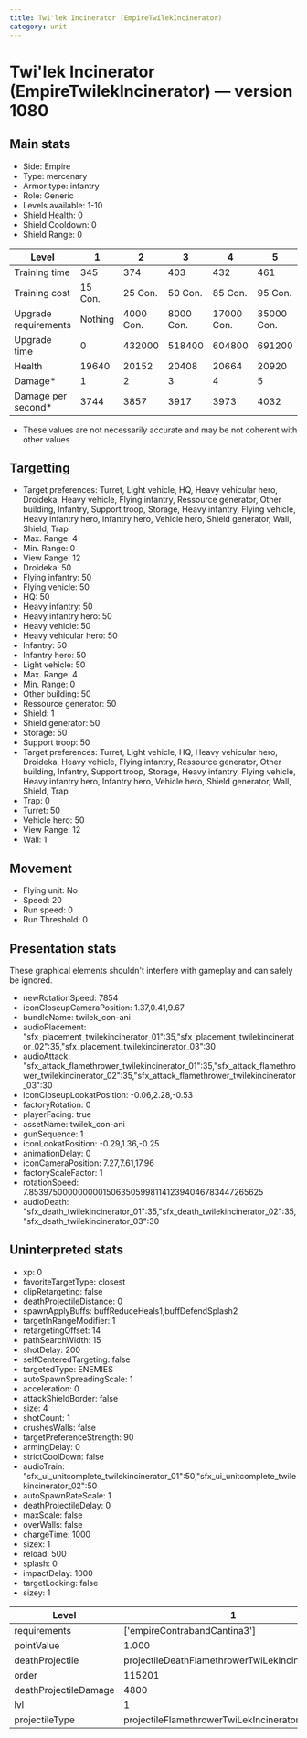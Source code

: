 ```yaml
---
title: Twi'lek Incinerator (EmpireTwilekIncinerator)
category: unit
---
```


# Twi'lek Incinerator (EmpireTwilekIncinerator) — version 1080

## Main stats

  * Side: Empire
  * Type: mercenary
  * Armor type: infantry
  * Role: Generic
  * Levels available: 1-10
  * Shield Health: 0
  * Shield Cooldown: 0
  * Shield Range: 0

|Level               |1      |2        |3        |4         |5         |6         |7         |8         |9         |10         |
|--------------------|-------|---------|---------|----------|----------|----------|----------|----------|----------|-----------|
|Training time       |345    |374      |403      |432       |461       |490       |519       |548       |577       |600        |
|Training cost       |15 Con.|25 Con.  |50 Con.  |85 Con.   |95 Con.   |145 Con.  |190 Con.  |265 Con.  |360 Con.  |720 Con.   |
|Upgrade requirements|Nothing|4000 Con.|8000 Con.|17000 Con.|35000 Con.|65000 Con.|85000 Con.|90000 Con.|95000 Con.|127000 Con.|
|Upgrade time        |0      |432000   |518400   |604800    |691200    |777600    |864000    |950400    |1036800   |1123200    |
|Health              |19640  |20152    |20408    |20664     |20920     |21176     |21432     |21688     |21944     |22200      |
|Damage*             |1      |2        |3        |4         |5         |6         |7         |8         |9         |10         |
|Damage per second*  |3744   |3857     |3917     |3973      |4032      |4089      |4145      |4205      |4261      |4320       |

* These values are not necessarily accurate and may be not coherent with other values

## Targetting

  * Target preferences: Turret, Light vehicle, HQ, Heavy vehicular hero, Droideka, Heavy vehicle, Flying infantry, Ressource generator, Other building, Infantry, Support troop, Storage, Heavy infantry, Flying vehicle, Heavy infantry hero, Infantry hero, Vehicle hero, Shield generator, Wall, Shield, Trap
  * Max. Range: 4
  * Min. Range: 0
  * View Range: 12
  * Droideka: 50
  * Flying infantry: 50
  * Flying vehicle: 50
  * HQ: 50
  * Heavy infantry: 50
  * Heavy infantry hero: 50
  * Heavy vehicle: 50
  * Heavy vehicular hero: 50
  * Infantry: 50
  * Infantry hero: 50
  * Light vehicle: 50
  * Max. Range: 4
  * Min. Range: 0
  * Other building: 50
  * Ressource generator: 50
  * Shield: 1
  * Shield generator: 50
  * Storage: 50
  * Support troop: 50
  * Target preferences: Turret, Light vehicle, HQ, Heavy vehicular hero, Droideka, Heavy vehicle, Flying infantry, Ressource generator, Other building, Infantry, Support troop, Storage, Heavy infantry, Flying vehicle, Heavy infantry hero, Infantry hero, Vehicle hero, Shield generator, Wall, Shield, Trap
  * Trap: 0
  * Turret: 50
  * Vehicle hero: 50
  * View Range: 12
  * Wall: 1

## Movement

  * Flying unit: No
  * Speed: 20
  * Run speed: 0
  * Run Threshold: 0

## Presentation stats

These graphical elements shouldn't interfere with gameplay and can safely be ignored.

  * newRotationSpeed: 7854
  * iconCloseupCameraPosition: 1.37,0.41,9.67
  * bundleName: twilek_con-ani
  * audioPlacement: "sfx_placement_twilekincinerator_01":35,"sfx_placement_twilekincinerator_02":35,"sfx_placement_twilekincinerator_03":30
  * audioAttack: "sfx_attack_flamethrower_twilekincinerator_01":35,"sfx_attack_flamethrower_twilekincinerator_02":35,"sfx_attack_flamethrower_twilekincinerator_03":30
  * iconCloseupLookatPosition: -0.06,2.28,-0.53
  * factoryRotation: 0
  * playerFacing: true
  * assetName: twilek_con-ani
  * gunSequence: 1
  * iconLookatPosition: -0.29,1.36,-0.25
  * animationDelay: 0
  * iconCameraPosition: 7.27,7.61,17.96
  * factoryScaleFactor: 1
  * rotationSpeed: 7.8539750000000001506350599811412394046783447265625
  * audioDeath: "sfx_death_twilekincinerator_01":35,"sfx_death_twilekincinerator_02":35,"sfx_death_twilekincinerator_03":30

## Uninterpreted stats

  * xp: 0
  * favoriteTargetType: closest
  * clipRetargeting: false
  * deathProjectileDistance: 0
  * spawnApplyBuffs: buffReduceHeals1,buffDefendSplash2
  * targetInRangeModifier: 1
  * retargetingOffset: 14
  * pathSearchWidth: 15
  * shotDelay: 200
  * selfCenteredTargeting: false
  * targetedType: ENEMIES
  * autoSpawnSpreadingScale: 1
  * acceleration: 0
  * attackShieldBorder: false
  * size: 4
  * shotCount: 1
  * crushesWalls: false
  * targetPreferenceStrength: 90
  * armingDelay: 0
  * strictCoolDown: false
  * audioTrain: "sfx_ui_unitcomplete_twilekincinerator_01":50,"sfx_ui_unitcomplete_twilekincinerator_02":50
  * autoSpawnRateScale: 1
  * deathProjectileDelay: 0
  * maxScale: false
  * overWalls: false
  * chargeTime: 1000
  * sizex: 1
  * reload: 500
  * splash: 0
  * impactDelay: 1000
  * targetLocking: false
  * sizey: 1

|Level                |1                                               |2                                               |3                                               |4                                               |5                                               |6                                               |7                                               |8                                               |9                                               |10                                               |
|---------------------|------------------------------------------------|------------------------------------------------|------------------------------------------------|------------------------------------------------|------------------------------------------------|------------------------------------------------|------------------------------------------------|------------------------------------------------|------------------------------------------------|-------------------------------------------------|
|requirements         |['empireContrabandCantina3']                    |['empireOffenseLab2']                           |['empireOffenseLab3']                           |['empireOffenseLab4']                           |['empireOffenseLab5']                           |['empireOffenseLab6']                           |['empireOffenseLab7']                           |['empireOffenseLab8']                           |['empireOffenseLab9']                           |['empireOffenseLab10']                           |
|pointValue           |1.000                                           |1.200                                           |1.400                                           |1.600                                           |1.800                                           |2.000                                           |2.200                                           |2.400                                           |2.600                                           |3.000                                            |
|deathProjectile      |projectileDeathFlamethrowerTwiLekIncineratorLvl1|projectileDeathFlamethrowerTwiLekIncineratorLvl2|projectileDeathFlamethrowerTwiLekIncineratorLvl3|projectileDeathFlamethrowerTwiLekIncineratorLvl4|projectileDeathFlamethrowerTwiLekIncineratorLvl5|projectileDeathFlamethrowerTwiLekIncineratorLvl6|projectileDeathFlamethrowerTwiLekIncineratorLvl7|projectileDeathFlamethrowerTwiLekIncineratorLvl8|projectileDeathFlamethrowerTwiLekIncineratorLvl9|projectileDeathFlamethrowerTwiLekIncineratorLvl10|
|order                |115201                                          |115202                                          |115203                                          |115204                                          |115205                                          |115206                                          |115207                                          |115208                                          |115209                                          |115210                                           |
|deathProjectileDamage|4800                                            |4896                                            |4992                                            |5088                                            |5184                                            |5280                                            |5376                                            |5760                                            |6240                                            |7200                                             |
|lvl                  |1                                               |2                                               |3                                               |4                                               |5                                               |6                                               |7                                               |8                                               |9                                               |10                                               |
|projectileType       |projectileFlamethrowerTwiLekIncineratorLvl1     |projectileFlamethrowerTwiLekIncineratorLvl2     |projectileFlamethrowerTwiLekIncineratorLvl3     |projectileFlamethrowerTwiLekIncineratorLvl4     |projectileFlamethrowerTwiLekIncineratorLvl5     |projectileFlamethrowerTwiLekIncineratorLvl6     |projectileFlamethrowerTwiLekIncineratorLvl7     |projectileFlamethrowerTwiLekIncineratorLvl8     |projectileFlamethrowerTwiLekIncineratorLvl9     |projectileFlamethrowerTwiLekIncineratorLvl10     |

